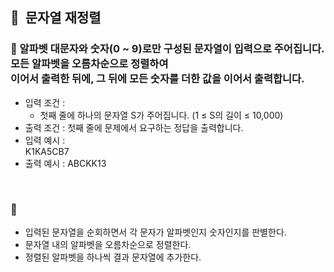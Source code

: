 ## **🧸  문자열 재정렬**

### **🚪 알파벳 대문자와 숫자(0 ~ 9)로만 구성된 문자열이 입력으로 주어집니다. 모든 알파벳을 오름차순으로 정렬하여 <br/> 이어서 출력한 뒤에, 그 뒤에 모든 숫자를 더한 값을 이어서 출력합니다.**

- 입력 조건 :
    - 첫째 줄에 하나의 문자열 S가 주어집니다. (1 ≤ S의 길이 ≤ 10,000)
- 출력 조건 : 첫째 줄에 문제에서 요구하는 정답을 출력합니다.
- 입력 예시 : <br/>
    K1KA5CB7
- 출력 예시 : ABCKK13
<br/>

### 🔑
- 입력된 문자열을 순회하면서 각 문자가 알파벳인지 숫자인지를 판별한다.
- 문자열 내의 알파벳을 오름차순으로 정렬한다.
- 정렬된 알파벳을 하나씩 결과 문자열에 추가한다.
